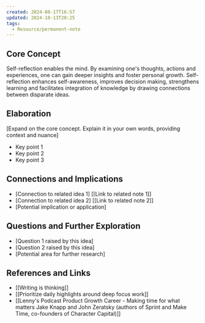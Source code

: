 ```yaml
---
created: 2024-08-17T16:57
updated: 2024-10-13T20:25
tags:
  - Resource/permanent-note
---
```


## Core Concept
Self-reflection enables the mind. By examining one's thoughts, actions and experiences, one can gain deeper insights and foster personal growth. Self-reflection enhances self-awareness, improves decision making, strengthens learning and facilitates integration of knowledge by drawing connections between disparate ideas.

## Elaboration
[Expand on the core concept. Explain it in your own words, providing context and nuance]

- Key point 1
- Key point 2
- Key point 3

## Connections and Implications
- [Connection to related idea 1] [[Link to related note 1]]
- [Connection to related idea 2] [[Link to related note 2]]
- [Potential implication or application]

## Questions and Further Exploration
- [Question 1 raised by this idea]
- [Question 2 raised by this idea]
- [Potential area for further research]

## References and Links
- [[Writing is thinking]]
- [[Prioritize daily highlights around deep focus work]]
- [[Lenny's Podcast  Product   Growth   Career - Making time for what matters   Jake Knapp and John Zeratsky (authors of Sprint and Make Time, co-founders of Character Capital)]]